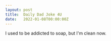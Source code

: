 ```yaml
---
layout: post
title:  Daily Dad Joke 4U
date:   2022-01-08T00:00:00Z
---
```

I used to be addicted to soap, but I'm clean now.
